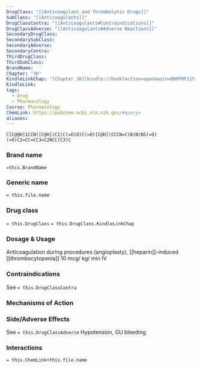 ```yaml
---
DrugClass: "[[Anticoagulant and Thrombolytic Drugs]]"
SubClass: "[[Anticoagulants]]"
DrugClassContra: "[[Anticoagulants#Contraindications]]"
DrugClassAdverse: "[[Anticoagulants#Adverse Reactions]]"
SecondaryDrugClass: 
SecondarySubClass: 
SecondaryAdverse: 
SecondaryContra: 
ThirdDrugClass: 
ThirdSubClass: 
BrandName: 
Chapter: "36"
KindleLinkChap: "[Chapter 36](kindle://book?action=open&asin=B09FRF11YJ&location=19929)"
KindleLink: 
tags:
  - Drug
  - Pharmacology
Course: Pharmacology
ChemLink: https://pubchem.ncbi.nlm.nih.gov/#query=
aliases:
---
```

```smiles
C[C@@H]1CCN([C@H](C1)C(=O)O)C(=O)[C@H](CCCN=C(N)N)NS(=O)(=O)C2=CC=CC3=C2NCC(C3)C
```

### Brand name
`=this.BrandName`

### Generic name
`= this.file.name`

### Drug class 
`= this.DrugClass`
	`= this.DrugClass.KindleLinkChap`

### Dosage & Usage
Anticoagulation during procedures (angioplasty), [[heparin]]-induced [[thrombocytopenia]] 
10 mcg/ kg/ min IV

### Contraindications
See `= this.DrugClassContra`

### Mechanisms of Action


### Side/Adverse Effects
See `= this.DrugClassAdverse`
Hypotension, GU bleeding 

### Interactions

`= this.ChemLink+this.file.name`

 